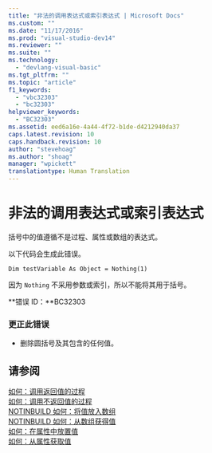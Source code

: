 ```yaml
---
title: "非法的调用表达式或索引表达式 | Microsoft Docs"
ms.custom: ""
ms.date: "11/17/2016"
ms.prod: "visual-studio-dev14"
ms.reviewer: ""
ms.suite: ""
ms.technology: 
  - "devlang-visual-basic"
ms.tgt_pltfrm: ""
ms.topic: "article"
f1_keywords: 
  - "vbc32303"
  - "bc32303"
helpviewer_keywords: 
  - "BC32303"
ms.assetid: eed6a16e-4a44-4f72-b1de-d4212940da37
caps.latest.revision: 10
caps.handback.revision: 10
author: "stevehoag"
ms.author: "shoag"
manager: "wpickett"
translationtype: Human Translation
---
```

# 非法的调用表达式或索引表达式
括号中的值遵循不是过程、属性或数组的表达式。  
  
 以下代码会生成此错误。  
  
 `Dim testVariable As Object = Nothing(1)`  
  
 因为 `Nothing` 不采用参数或索引，所以不能将其用于括号。  
  
 **错误 ID：**BC32303  
  
### 更正此错误  
  
-   删除圆括号及其包含的任何值。  
  
## 请参阅  
 [如何：调用返回值的过程](../../visual-basic/programming-guide/language-features/procedures/how-to-call-a-procedure-that-returns-a-value.md)   
 [如何：调用不返回值的过程](../../visual-basic/programming-guide/language-features/procedures/how-to-call-a-procedure-that-does-not-return-a-value.md)   
 [NOTINBUILD 如何：将值放入数组](http://msdn.microsoft.com/zh-cn/6dddc79c-cf60-41c2-b572-8bfa49b4fe7e)   
 [NOTINBUILD 如何：从数组获得值](http://msdn.microsoft.com/zh-cn/202a6468-8ccb-4864-bd8b-eab3b42d4288)   
 [如何：在属性中放置值](../../visual-basic/programming-guide/language-features/procedures/how-to-put-a-value-in-a-property.md)   
 [如何：从属性获取值](../../visual-basic/programming-guide/language-features/procedures/how-to-get-a-value-from-a-property.md)
